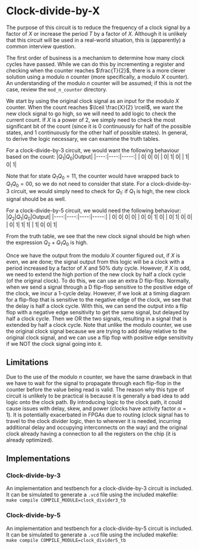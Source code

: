 # Clock-divide-by-X

The purpose of this circuit is to reduce the frequency of a clock signal by a factor of $X$ or increase the period $T$ by a factor of $X$. Although it is unlikely that this circuit will be used in a real-world situation, this is (apparently) a common interview question.

The first order of business is a mechanism to determine how many clock cycles have passed. While we can do this by incrementing a register and checking when the counter reaches $\frac{T}{2}$, there is a more clever solution using a modulo $n$ counter (more specifically, a modulo $X$ counter). An understanding of the modulo $n$ counter will be assumed; if this is not the case, review the `mod_n_counter` directory.

We start by using the original clock signal as an input for the modulo $X$ counter. When the count reaches $\lceil \frac{X}{2} \rceil$, we want the new clock signal to go high, so we will need to add logic to check the current count. If $X$ is a power of 2, we simply need to check the most significant bit of the count (since it is $0$ continuously for half of the possible states, and $1$ continuously for the other half of possible states). In general, to derive the logic necessary, we can examine the truth tables.

For a clock-divide-by-3 circuit, we would want the following behaviour based on the count:
|$Q_1$|$Q_0$|Output|
|----:|----:|-----:|
|    0|    0|     0|
|    0|    1|     0|
|    1|    0|     1|

Note that for state $Q_1Q_0 = 11$, the counter would have wrapped back to $Q_1Q_0 = 00$, so we do not need to consider that state. For a clock-divide-by-3 circuit, we would simply need to check for $Q_1$: if $Q_1$ is high, the new clock signal should be as well.

For a clock-divide-by-5 circuit, we would need the following behaviour:
|$Q_2$|$Q_1$|$Q_0$|Output|
|----:|----:|----:|-----:|
|    0|    0|    0|     0|
|    0|    0|    1|     0|
|    0|    1|    0|     0|
|    0|    1|    1|     1|
|    1|    0|    0|     1|

From the truth table, we see that the new clock signal should be high when the expression $Q_2 + Q_1 Q_0$ is high.

Once we have the output from the modulo $X$ counter figured out, if $X$ is even, we are done; the signal output from this logic will be a clock with a period increased by a factor of $X$ and 50% duty cycle. However, if $X$ is odd, we need to extend the high portion of the new clock by half a clock cycle (of the original clock). To do this, we can use an extra D flip-flop. Normally, when we send a signal through a D flip-flop sensitive to the positive edge of the clock, we incur a 1-cycle delay. However, if we look at a timing diagram for a flip-flop that is sensitive to the negative edge of the clock, we see that the delay is half a clock cycle. With this, we can send the output into a flip flop with a negative edge sensitivity to get the same signal, but delayed by half a clock cycle. Then we OR the two signals, resulting in a signal that is extended by half a clock cycle. Note that unlike the modulo counter, we use the original clock signal because we are trying to add delay relative to the original clock signal, and we can use a flip flop with positive edge sensitivity if we NOT the clock signal going into it.

## Limitations
Due to the use of the modulo $n$ counter, we have the same drawback in that we have to wait for the signal to propagate through each flip-flop in the counter before the value being read is valid.
The reason why this type of circuit is unlikely to be practical is because it is generally a bad idea to add logic onto the clock path. By introducing logic to the clock path, it could cause issues with delay, skew, and power (clocks have activity factor $\alpha = 1$). It is potentially exacerbated in FPGAs due to routing (clock signal has to travel to the clock divider logic, then to wherever it is needed, incurring additional delay and occupying interconnects on the way) and the original clock already having a connection to all the registers on the chip (it is already optimized).

## Implementations
### Clock-divide-by-3
An implementation and testbench for a clock-divide-by-3 circuit is included. It can be simulated to generate a `.vcd` file using the included makefile:  
`make compile COMPILE_MODULE=clock_divider3_tb`

### Clock-divide-by-5
An implementation and testbench for a clock-divide-by-5 circuit is included. It can be simulated to generate a `.vcd` file using the included makefile:  
`make compile COMPILE_MODULE=clock_divider5_tb`

